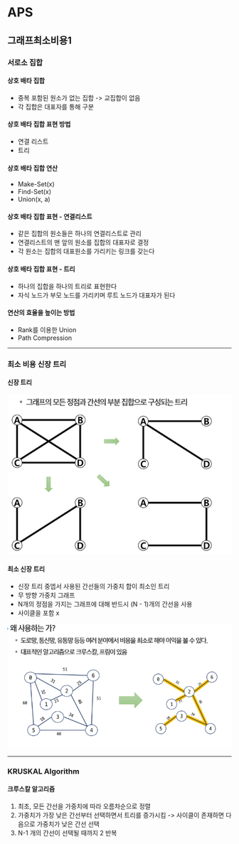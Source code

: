# APS
## 그래프최소비용1

### 서로소 집합
#### 상호 배타 집합
- 중복 포함된 원소가 없는 집합 -> 교집합이 없음
- 각 집합은 대표자를 통해 구분

#### 상호 배타 집합 표현 방법
- 연결 리스트
- 트리

#### 상호 배타 집합 연산
- Make-Set(x)
- Find-Set(x)
- Union(x, a)

#### 상호 배타 집합 표현 - 연결리스트
- 같은 집합의 원소들은 하나의 연결리스트로 관리
- 연결리스트의 맨 앞의 원소를 집합의 대표자로 결정
- 각 원소는 집합의 대표원소를 가리키는 링크를 갖는다

#### 상호 배타 집합 표현 - 트리
- 하나의 집합을 하나의 트리로 표현한다
- 자식 노드가 부모 노드를 가리키며 루트 노드가 대표자가 된다

#### 연산의 효율을 높이는 방법
- Rank를 이용한 Union
- Path Compression

---

### 최소 비용 신장 트리
#### 신장 트리
![alt text](image.png)

#### 최소 신장 트리
- 신장 트리 중엡서 사용된 간선들의 가중치 합이 최소인 트리
- 무 방향 가중치 그래프
- N개의 정점을 가지는 그래프에 대해 반드시 (N - 1)개의 간선을 사용
- 사이클을 포함 x

![alt text](image-1.png)

---

### KRUSKAL Algorithm
#### 크루스칼 알고리즘
1. 최초, 모든 간선을 가중치에 따라 오름차순으로 정렬
2. 가중치가 가장 낮은 간선부터 선택하면서 트리를 증가시킴 -> 사이클이 존재하면 다음으로 가중치가 낮은 간선 선택
3. N-1 개의 간선이 선택될 때까지 2 반복

